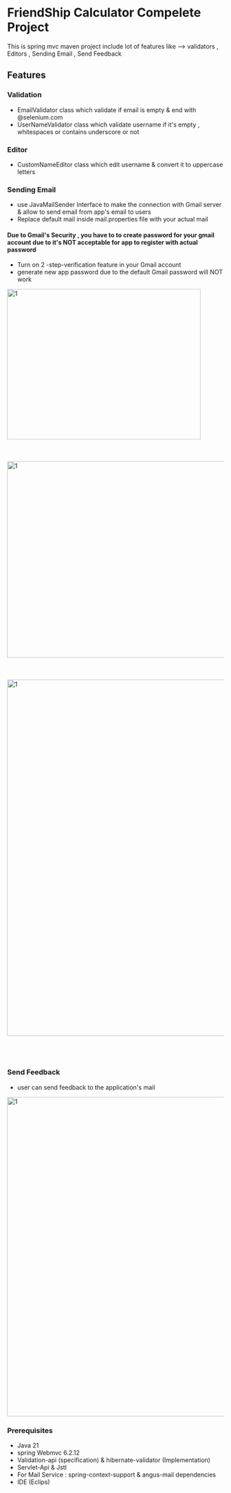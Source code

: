 # FriendShip Calculator Compelete Project
This is spring mvc maven project include lot of features like --> validators , Editors , Sending Email , Send Feedback
## Features
### Validation
- EmailValidator class which validate if email is empty & end with @selenium.com
- UserNameValidator class which validate username if it's empty , whitespaces or contains underscore or not
### Editor
- CustomNameEditor class which edit username & convert it to uppercase letters
### Sending Email
- use JavaMailSender Interface to make the connection with Gmail server & allow to send email from app's email to users
- Replace default mail inside mail.properties file with your actual mail
#### Due to Gmail's Security , you have to  to create password for your gmail account due to it's NOT acceptable for app to register with actual password
- Turn on 2 -step-verification feature in your Gmail account
- generate new app password due to the default Gmail password will NOT work
<img width="450" align="center" height="350" alt="1" src="https://github.com/user-attachments/assets/2ef4e9fb-cc44-434f-9237-9bec6e663b78" />
<br><br><br><br>
<img width="683" height="457" alt="1" src="https://github.com/user-attachments/assets/8d1c4650-5664-4bec-b03a-4cd0fcdde566" />
<br><br><br><br>

<img width="945" height="829" alt="1" src="https://github.com/user-attachments/assets/f843630b-47b9-4a8d-8a70-b39fc739f768" />
<br><br><br><br>

### Send Feedback
- user can send feedback to the application's mail
 <img width="947" height="743" alt="1" src="https://github.com/user-attachments/assets/e22efd79-2cb2-4b21-a24e-ad6286ef904d" />
 
### Prerequisites
- Java 21
- spring Webmvc 6.2.12
- Validation-api (specification) & hibernate-validator (Implementation)
- Servlet-Api & Jstl
- For Mail Service : spring-context-support & angus-mail dependencies
- IDE (Eclips)
